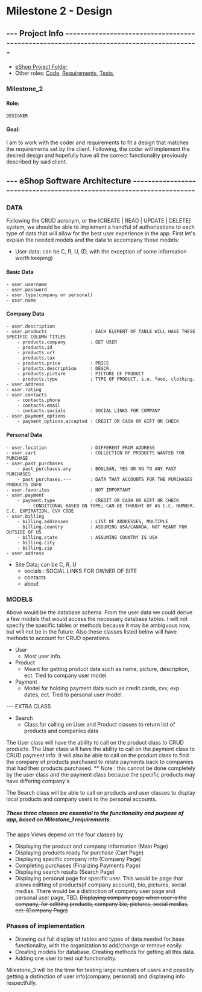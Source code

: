 # Milestone 2 - Design

## --- Project Info ---------------------------------------------------------------------------------------

- [eShop Project Folder](https://github.com/Eshop-project/CS-350)
- Other roles: [Code](https://github.com/Eshop-project/CS-350/blob/master/Milestone_2/Code.md), [Requirements](), [Tests](), []()

### Milestone_2

#### Role: 

    DESIGNER

#### Goal: 

I am to work with the coder and requirements to fit a design that matches the requirements set by the client. Following, the coder will implement the desired design and hopefully have all the correct functionality previously described by said client.

## --- eShop Software Architecture --------------------------------------------------------------------

### DATA

Following the CRUD acronym, or the [CREATE | READ | UPDATE | DELETE] system, we should be able to implement a handful of authorizations to each type of data that will allow for the best user experience in the app. First let's explain the needed models and the data to accompany those models:

- User data; can be C, R, U, (D, with the exception of some information worth keeping)
#### Basic Data
    - user.username
    - user.password
    - user.type(company or personal)
    - user.name
    
#### Company Data
    - user.description
    - user.products                : EACH ELEMENT OF TABLE WILL HAVE THESE SPECIFIC COLUMN TITLES
        - products.company         : GET USER
        - products.id
        - products.url
        - products.tax
        - products.price           : PRICE
        - products.description     : DESCR.
        - products.picture         : PICTURE OF PRODUCT
        - products.type            : TYPE OF PRODUCT, i.e. food, clothing, 
    - user.address
    - user.rating
    - user.contacts
        - contacts.phone
        - contacts.email
        - contacts.socials         : SOCIAL LINKS FOR COMPANY
    - user.payment_options
        - payment_options.accepted : CREDIT OR CASH OR GIFT OR CHECK

#### Personal Data
    - user.location                : DIFFERENT FROM ADDRESS
    - user.cart                    : COLLECTION OF PRODUCTS WANTED FOR PURCHASE
    - user.past_purchases
        - past_purchases.any       : BOOLEAN, YES OR NO TO ANY PAST PURCHASES
        - past_purchases.---       : DATA THAT ACCOUNTS FOR THE PURCHASES PRODUCTS INFO
    - user.favorites               : NOT IMPORTANT
    - user.payment
        - payment.type             : CREDIT OR CASH OR GIFT OR CHECK
            - CONDITIONAL BASED ON TYPE; CAN BE THOUGHT OF AS C.C. NUMBER, C.C. EXPIRATION, CVV CODE
    - user.billing
        - billing.addresses        : LIST OF ADDRESSES, MULTIPLE
        - billing.country          : ASSUMING USA/CANADA, NOT MEANT FOR OUTSIDE OF US
        - billing.state            : ASSUMING COUNTRY IS USA
        - billing.city
        - billing.zip
    - user.address
    
- Site Data; can be C, R, U
    - socials                      : SOCIAL LINKS FOR OWNER OF SITE
    - contacts
    - about
    


### MODELS

Above would be the database schema. From the user data we could derive a few models that would access the necessary database tables. I will not specify the specific tables or methods because it may be ambiguous now, but will not be in the future. Also these classes listed below will have methods to account for CRUD operations.

- User 
    - Most user info.
- Product
    - Meant for getting product data such as name, picture, description, ect. Tied to company user model.
- Payment
    - Model for holding payment data such as credit cards, cvv, exp. dates, ect. Tied to personal user model.
    
--- EXTRA CLASS

- Search 
    - Class for calling on User and Product classes to return list of products and companies data
    
The User class will have the ability to call on the product class to CRUD products.
The User class will have the ability to call on the payment class to CRUD payment info. It will also be able to call on the product class to find the company of products purchased to relate payments back to companies that had their products purchased.
** Note : this cannot be done completely by the user class and the payment class because the specific products may have differing company's

The Search class will be able to call on products and user classes to display local products and company users to the personal accounts.

##### These three classes are essential to the functionality and purpose of app, based on Milestone_1 requirements.

The apps Views depend on the four classes by 
- Displaying the product and company information (Main Page)
- Displaying products ready for purchase (Cart Page)
- Displaying specific company info (Company Page)
- Completing purchases (Finalizing Payments Page)
- Displaying search results (Search Page)
- Displaying personal page for specific user. This would be page that allows editting of products(if company account), bio, pictures, social medias. There would be a distinction of company user page and personal user page, TBD. ~~Displaying company page when user is the company, for editting products, company bio, pictures, social medias, ect. (Company Page)~~

### Phases of implementation

- Drawing out full display of tables and types of data needed for base functionality, with the organization to add/change or remove easily. 
- Creating models for database. Creating methods for getting all this data.
- Adding one user to test out functionality.

Milestone_3 will be the time for testing large numbers of users and possibly getting a distinction of user info(company, personal) and displaying info respectfully.
